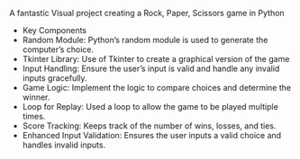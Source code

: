 A fantastic Visual project creating a Rock, Paper, Scissors game in Python
* Key Components
* Random Module: Python’s random module is used to generate the computer’s choice.
* Tkinter Library: Use of Tkinter to create a graphical version of the game
*   Input Handling: Ensure the user’s input is valid and handle any invalid inputs gracefully.
*   Game Logic: Implement the logic to compare choices and determine the winner.
*   Loop for Replay: Used a loop to allow the game to be played multiple times.
*   Score Tracking: Keeps track of the number of wins, losses, and ties.
*   Enhanced Input Validation: Ensures the user inputs a valid choice and handles invalid inputs.
